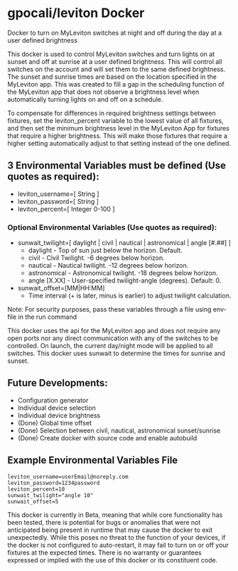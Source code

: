 # gpocali/leviton Docker
Docker to turn on MyLeviton switches at night and off during the day at a user defined brightness

This docker is used to control MyLeviton switches and turn lights on at sunset and off at sunrise at a user defined brightness. This will control all switches on the account and will set them to the same defined brightness. The sunset and sunrise times are based on the location specified in the MyLeviton app. This was created to fill a gap in the scheduling function of the MyLeviton app that does not observe a brightness level when automatically turning lights on and off on a schedule.

To compensate for differences in required brightness settings between fixtures, set the leviton_percent variable to the lowest value of all fixtures, and then set the minimum brightness level in the MyLeviton App for fixtures that require a higher brightness. This will make those fixtures that require a higher setting automatically adjust to that setting instead of the one defined.

## 3 Environmental Variables must be defined (Use quotes as required):
- leviton_username=[ String ]
- leviton_password=[ String ]
- leviton_percent=[ Integer 0-100 ]
### Optional Environmental Variables (Use quotes as required):
- sunwait_twilight=[ daylight | civil | nautical | astronomical | angle [#.##] ]
  - daylight - Top of sun just below the horizon. Default.
  - civil - Civil Twilight. -6 degrees below horizon.
  - nautical - Nautical twilight. -12 degrees below horizon.
  - astronomical - Astronomical twilight. -18 degrees below horizon.
  - angle [X.XX] - User-specified twilight-angle (degrees). Default: 0.
- sunwait_offset=[MM|HH:MM]
  - Time interval (+ is later, minus is earlier) to adjust twilight calculation.

Note: For security purposes, pass these variables through a file using env-file in the run command

This docker uses the api for the MyLeviton app and does not require any open ports nor any direct communication with any of the switches to be controlled. On launch, the current day/night mode will be applied to all switches. This docker uses sunwait to determine the times for sunrise and sunset.

## Future Developments:
- Configuration generator
- Individual device selection
- Individual device brightness
- (Done) Global time offset
- (Done) Selection between civil, nautical, astronomical sunset/sunrise
- (Done) Create docker with source code and enable autobuild

## Example Environmental Variables File
```
leviton_username=userEmail@noreply.com
leviton_password=1234password
leviton_percent=10
sunwait_twilight="angle 10"
sunwait_offset=5

```

This docker is currently in Beta, meaning that while core functionality has been tested, there is potential for bugs or anomalies that were not anticipated being present in runtime that may cause the docker to exit unexpectedly. While this poses no threat to the function of your devices, if the docker is not configured to auto-restart, it may fail to turn on or off your fixtures at the expected times. There is no warranty or guarantees expressed or implied with the use of this docker or its constituent code.
